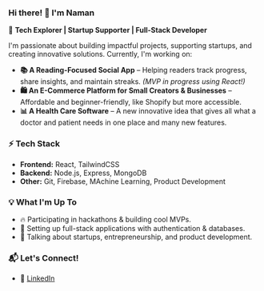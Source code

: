 ### Hi there! 👋 I'm Naman  
🚀 **Tech Explorer | Startup Supporter | Full-Stack Developer**

I'm passionate about building impactful projects, supporting startups, and creating innovative solutions. Currently, I'm working on:

- **📚 A Reading-Focused Social App** – Helping readers track progress, share insights, and maintain streaks. *(MVP in progress using React!)*
- **🛍️ An E-Commerce Platform for Small Creators & Businesses** – Affordable and beginner-friendly, like Shopify but more accessible.
- **📊 A Health Care Software** – A new innovative idea that gives all what a doctor and patient needs in one place and many new features.

### ⚡ Tech Stack
- **Frontend:** React, TailwindCSS
- **Backend:** Node.js, Express, MongoDB
- **Other:** Git, Firebase, MAchine Learning, Product Development

### 💡 What I'm Up To
- 🔥 Participating in hackathons & building cool MVPs.
- 🚀 Setting up full-stack applications with authentication & databases.
- 📢 Talking about startups, entrepreneurship, and product development.

### 📬 Let's Connect!
- 💼 [LinkedIn](www.linkedin.com/in/namansharma286)  
<!--- - 🐦 [Twitter/X](#)  
- 🌐 [Portfolio](#)  

> _"Code, Innovate, and Build for Impact!"_ 🚀
<!---
namansharma28/namansharma28 is a ✨ special ✨ repository because its `README.md` (this file) appears on your GitHub profile.
You can click the Preview link to take a look at your changes.
--->
